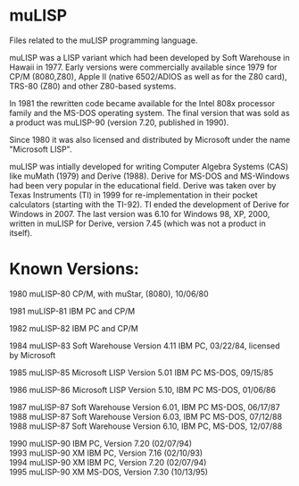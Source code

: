 # muLISP
Files related to the muLISP programming language.

muLISP was a LISP variant which had been developed by Soft Warehouse in Hawaii in 1977.
Early versions were commercially available since 1979 for CP/M (8080,Z80), Apple II (native 6502/ADIOS as well as for the Z80 card), TRS-80 (Z80) and other Z80-based systems.

In 1981 the rewritten code became available for the Intel 808x processor family and the MS-DOS operating system.
The final version that was sold as a product was muLISP-90 (version 7.20, published in 1990).

Since 1980 it was also licensed and distributed by Microsoft under the name "Microsoft LISP".

muLISP was intially developed for writing Computer Algebra Systems (CAS) like muMath (1979) and Derive (1988).
Derive for MS-DOS and MS-Windows had been very popular in the educational field.
Derive was  taken over by Texas Instruments (TI) in 1999 for re-implementation in their pocket calculators (starting with the TI-92).
TI ended the development of Derive for Windows in 2007. The last version was 6.10 for Windows 98, XP, 2000, written in muLISP for Derive, version 7.45 (which was not a product in itself).

Known Versions:
===============
1980 muLISP-80 CP/M, with muStar, (8080), 10/06/80<br>

1981 muLISP-81 IBM PC and CP/M<br>

1982 muLISP-82 IBM PC and CP/M<br>

1984 muLISP-83 Soft Warehouse Version 4.11 IBM PC, 03/22/84, licensed by Microsoft<br>

1985 muLISP-85 Microsoft LISP Version 5.01 IBM PC MS-DOS, 09/15/85<br>

1986 muLISP-86 Microsoft LISP Version 5.10, IBM PC MS-DOS, 01/06/86<br>

1987 muLISP-87 Soft Warehouse Version 6.01, IBM PC MS-DOS, 06/17/87<br>
1988 muLISP-87 Soft Warehouse Version 6.03, IBM PC MS-DOS, 07/12/88<br>
1988 muLISP-87 Soft Warehouse Version 6.10, IBM PC, MS-DOS, 12/07/88<br>

1990 muLISP-90 IBM PC, Version 7.20 (02/07/94)<br>
1993 muLISP-90 XM IBM PC, Version 7.16 (02/10/93)<br>
1994 muLISP-90 XM IBM PC, Version 7.20 (02/07/94)<br>
1995 muLISP-90 XM MS-DOS, Version 7.30 (10/13/95)<br>
